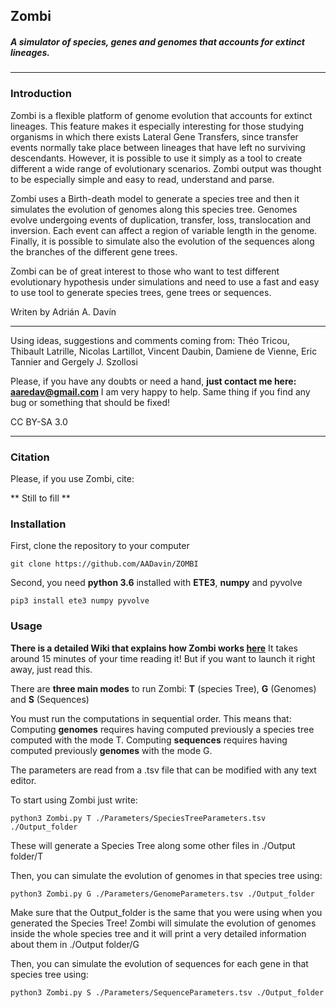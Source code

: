 ﻿
## Zombi 
##### A simulator of species, genes and genomes that accounts for extinct lineages.

----------

### **Introduction** ###

Zombi is a flexible platform of genome evolution that accounts for extinct lineages. This feature makes it especially interesting for those studying organisms in which there exists Lateral Gene Transfers, since transfer events normally take place between lineages that have left no surviving descendants.
However, it is possible to use it simply as a tool to create different a wide range of evolutionary scenarios. Zombi output was thought to be especially simple and easy to read, understand and parse. 
 
Zombi uses a Birth-death model to generate a species tree and then it simulates the evolution of genomes along this species tree. Genomes evolve undergoing events of duplication, transfer, loss, translocation and inversion. Each event can
affect a region of variable length in the genome. Finally, it is possible to simulate also the evolution of the sequences along the branches of the different gene trees.

Zombi can be of great interest to those who want to test different evolutionary hypothesis under simulations and need to use a fast and easy to use tool to generate species trees, gene trees or sequences.

Writen by Adrián A. Davín 

----------

Using ideas, suggestions and comments coming from: Théo Tricou, Thibault Latrille, Nicolas Lartillot, Vincent Daubin, Damiene de Vienne, Eric Tannier and Gergely J. Szollosi

Please, if you have any doubts or need a hand, **just contact me here: aaredav@gmail.com** I am very happy to help.
Same thing if you find any bug or something that should be fixed!

CC BY-SA 3.0

----------

### **Citation** ###

Please, if you use Zombi, cite:

 ** Still to fill **

### **Installation** ###

First, clone the repository to your computer

    git clone https://github.com/AADavin/ZOMBI

Second, you need **python 3.6** installed with **ETE3**, **numpy** and pyvolve

    pip3 install ete3 numpy pyvolve
        

### **Usage** ###

**There is a detailed Wiki that explains how Zombi works [here](https://github.com/AADavin/ZOMBI/wiki)** It takes around 15 minutes of your time reading it! But if you want to launch it
right away, just read this.

There are **three main modes** to run Zombi: **T** (species Tree), **G** (Genomes) and  **S** (Sequences) 

You must run the computations in sequential order. This means that:
Computing **genomes** requires having computed previously a species tree computed with the mode T. 
Computing **sequences** requires having computed previously **genomes** with the mode G.

The parameters are read from a .tsv file that can be modified with any text editor. 

To start using Zombi just write:

    python3 Zombi.py T ./Parameters/SpeciesTreeParameters.tsv ./Output_folder

These will generate a Species Tree along some other files in ./Output folder/T

Then, you can simulate the evolution of genomes in that species tree using:

    python3 Zombi.py G ./Parameters/GenomeParameters.tsv ./Output_folder

Make sure that the Output_folder is the same that you were using when you generated the Species Tree! 
Zombi will simulate the evolution of genomes inside the whole species tree and it will print a very detailed
information about them in ./Output folder/G

Then, you can simulate the evolution of sequences for each gene in that species tree using:

    python3 Zombi.py S ./Parameters/SequenceParameters.tsv ./Output_folder